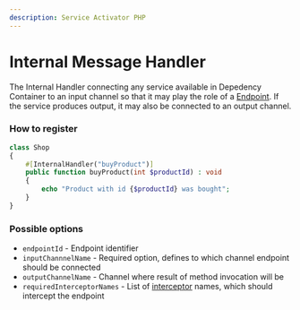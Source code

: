 ```yaml
---
description: Service Activator PHP
---
```


# Internal Message Handler

The Internal Handler connecting any service available in Depedency Container to an input channel so that it may play the role of a [Endpoint](./). If the service produces output, it may also be connected to an output channel.&#x20;

### How to register

```php
class Shop
{
    #[InternalHandler("buyProduct")] 
    public function buyProduct(int $productId) : void
    {
        echo "Product with id {$productId} was bought";
    }
}
```

### Possible options

* `endpointId` - Endpoint identifier&#x20;
* `inputChannnelName` - Required option, defines to which channel endpoint should be connected
* `outputChannelName` - Channel where result of method invocation will be&#x20;
* `requiredInterceptorNames` - List of [interceptor](../../../modelling/extending-messaging-middlewares/interceptors/) names, which should intercept the endpoint
